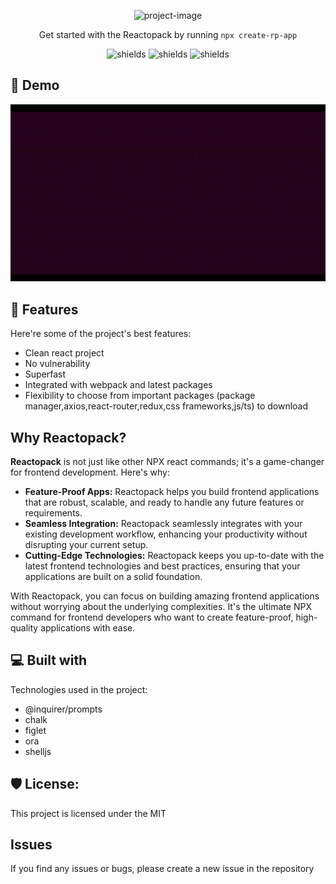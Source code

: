 <p align="center"><img src="https://socialify.git.ci/amitkroutthedev/create-reactopack/image?description=1&descriptionEditable=An%20interactive%20npx%20CLI%20that%20handles%20scaffolding%20and%20setup%20of%20a%20React%20project%20using%20Webpack%20and%20other%20popular%20packages.%20%0A&font=Jost&logo=https%3A%2F%2Fraw.githubusercontent.com%2Famitkroutthedev%2Fsuper-react-app%2Fmain%2Fassets%2Flogoonbg.png&name=1&owner=1&pattern=Formal%20Invitation&theme=Dark" alt="project-image"></p>

<p align="center">Get started with the Reactopack by running <code>npx create-rp-app</code></p>

<p align="center">
<img src="https://img.shields.io/badge/License-MIT-green.svg" alt="shields">
<img src="https://img.shields.io/npm/v/create-rp-app.svg?logo=npm" alt="shields">
<img src="https://img.shields.io/npm/dt/create-rp-app?logo=npm" alt="shields">
</p>

<h2>🚀 Demo</h2>

![demolink](https://raw.githubusercontent.com/amitkroutthedev/create-reactopack/main/assets/rp-code.gif)

<h2>🧐 Features</h2>

Here're some of the project's best features:

- Clean react project
- No vulnerability
- Superfast
- Integrated with webpack and latest packages
- Flexibility to choose from important packages (package manager,axios,react-router,redux,css frameworks,js/ts) to download

<h2>Why Reactopack?</h2>

<p>
  <b>Reactopack</b> is not just like other NPX react commands; it's a game-changer for frontend development. Here's why:
</p>
<ul> 
  <li><b>Feature-Proof Apps:</b> Reactopack helps you build frontend applications that are robust, scalable, and ready to handle any future features or requirements.</li>
   <li><b>Seamless Integration:</b> Reactopack seamlessly integrates with your existing development workflow, enhancing your productivity without disrupting your current setup.</li>
  <li><b>Cutting-Edge Technologies:</b> Reactopack keeps you up-to-date with the latest frontend technologies and best practices, ensuring that your applications are built on a solid foundation.</li>
</ul>
With Reactopack, you can focus on building amazing frontend applications without worrying about the underlying complexities. It's the ultimate NPX command for frontend developers who want to create feature-proof, high-quality applications with ease.
  
  
<h2>💻 Built with</h2>

Technologies used in the project:

- @inquirer/prompts
- chalk
- figlet
- ora
- shelljs


<h2>🛡️ License:</h2>

This project is licensed under the MIT

## Issues

If you find any issues or bugs, please create a new issue in the repository
